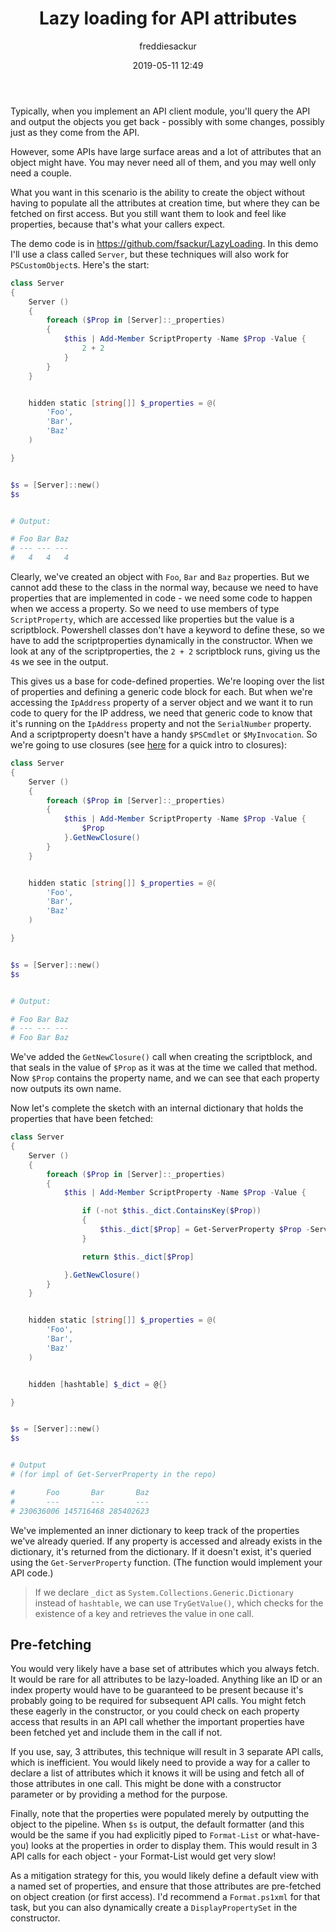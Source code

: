 ﻿---
layout: post
title: Lazy loading for API attributes
date: 2019-05-11 12:49
author: freddiesackur
comments: true
tags: [Powershell, Metaprogramming]
---

Typically, when you implement an API client module, you'll query the API and output the objects you get back - possibly with some changes, possibly just as they come from the API.

However, some APIs have large surface areas and a lot of attributes that an object might have. You may never need all of them, and you may well only need a couple.

What you want in this scenario is the ability to create the object without having to populate all the attributes at creation time, but where they can be fetched on first access. But you still want them to look and feel like properties, because that's what your callers expect.

The demo code is in https://github.com/fsackur/LazyLoading. In this demo I'll use a class called `Server`, but these techniques will also work for `PSCustomObject`s. Here's the start:

```powershell
class Server
{
    Server ()
    {
        foreach ($Prop in [Server]::_properties)
        {
            $this | Add-Member ScriptProperty -Name $Prop -Value {
                2 + 2
            }
        }
    }


    hidden static [string[]] $_properties = @(
        'Foo',
        'Bar',
        'Baz'
    )

}


$s = [Server]::new()
$s


# Output:

# Foo Bar Baz
# --- --- ---
#   4   4   4
```

Clearly, we've created an object with `Foo`, `Bar` and `Baz` properties. But we cannot add these to the class in the normal way, because we need to have properties that are implemented in code - we need some code to happen when we access a property. So we need to use members of type `ScriptProperty`, which are accessed like properties but the value is a scriptblock. Powershell classes don't have a keyword to define these, so we have to add the scriptproperties dynamically in the constructor. When we look at any of the scriptproperties, the `2 + 2` scriptblock runs, giving us the `4`s we see in the output.

This gives us a base for code-defined properties. We're looping over the list of properties and defining a generic code block for each. But when we're accessing the `IpAddress` property of a server object and we want it to run code to query for the IP address, we need that generic code to know that it's running on the `IpAddress` property and not the `SerialNumber` property. And a scriptproperty doesn't have a handy `$PSCmdlet` or `$MyInvocation`. So we're going to use closures (see [here](https://blog.dustyfox.uk/2019/05/10/Closures-scriptblocks-with-baggage/) for a quick intro to closures):

```powershell
class Server
{
    Server ()
    {
        foreach ($Prop in [Server]::_properties)
        {
            $this | Add-Member ScriptProperty -Name $Prop -Value {
                $Prop
            }.GetNewClosure()
        }
    }


    hidden static [string[]] $_properties = @(
        'Foo',
        'Bar',
        'Baz'
    )

}


$s = [Server]::new()
$s


# Output:

# Foo Bar Baz
# --- --- ---
# Foo Bar Baz
```

We've added the `GetNewClosure()` call when creating the scriptblock, and that seals in the value of `$Prop` as it was at the time we called that method. Now `$Prop` contains the property name, and we can see that each property now outputs its own name.

Now let's complete the sketch with an internal dictionary that holds the properties that have been fetched:

```powershell
class Server
{
    Server ()
    {
        foreach ($Prop in [Server]::_properties)
        {
            $this | Add-Member ScriptProperty -Name $Prop -Value {

                if (-not $this._dict.ContainsKey($Prop))
                {
                    $this._dict[$Prop] = Get-ServerProperty $Prop -Server $this
                }

                return $this._dict[$Prop]

            }.GetNewClosure()
        }
    }


    hidden static [string[]] $_properties = @(
        'Foo',
        'Bar',
        'Baz'
    )


    hidden [hashtable] $_dict = @{}

}


$s = [Server]::new()
$s


# Output
# (for impl of Get-ServerProperty in the repo)

#       Foo       Bar       Baz
#       ---       ---       ---
# 230636006 145716468 285402623
```

We've implemented an inner dictionary to keep track of the properties we've already queried. If any property is accessed and already exists in the dictionary, it's returned from the dictionary. If it doesn't exist, it's queried using the `Get-ServerProperty` function. (The function would implement your API code.)

> If we declare `_dict` as `System.Collections.Generic.Dictionary` instead of `hashtable`, we can use `TryGetValue()`, which checks for the existence of a key and retrieves the value in one call.

## Pre-fetching

You would very likely have a base set of attributes which you always fetch. It would be rare for all attributes to be lazy-loaded. Anything like an ID or an index property would have to be guaranteed to be present because it's probably going to be required for subsequent API calls. You might fetch these eagerly in the constructor, or you could check on each property access that results in an API call whether the important properties have been fetched yet and include them in the call if not.

If you use, say, 3 attributes, this technique will result in 3 separate API calls, which is inefficient. You would likely need to provide a way for a caller to declare a list of attributes which it knows it will be using and fetch all of those attributes in one call. This might be done with a constructor parameter or by providing a method for the purpose.

Finally, note that the properties were populated merely by outputting the object to the pipeline. When `$s` is output, the default formatter (and this would be the same if you had explicitly piped to `Format-List` or what-have-you) looks at the properties in order to display them. This would result in 3 API calls for each object - your Format-List would get very slow!

As a mitigation strategy for this, you would likely define a default view with a named set of properties, and ensure that those attributes are pre-fetched on object creation (or first access). I'd recommend a `Format.ps1xml` for that task, but you can also dynamically create a `DisplayPropertySet` in the constructor.

